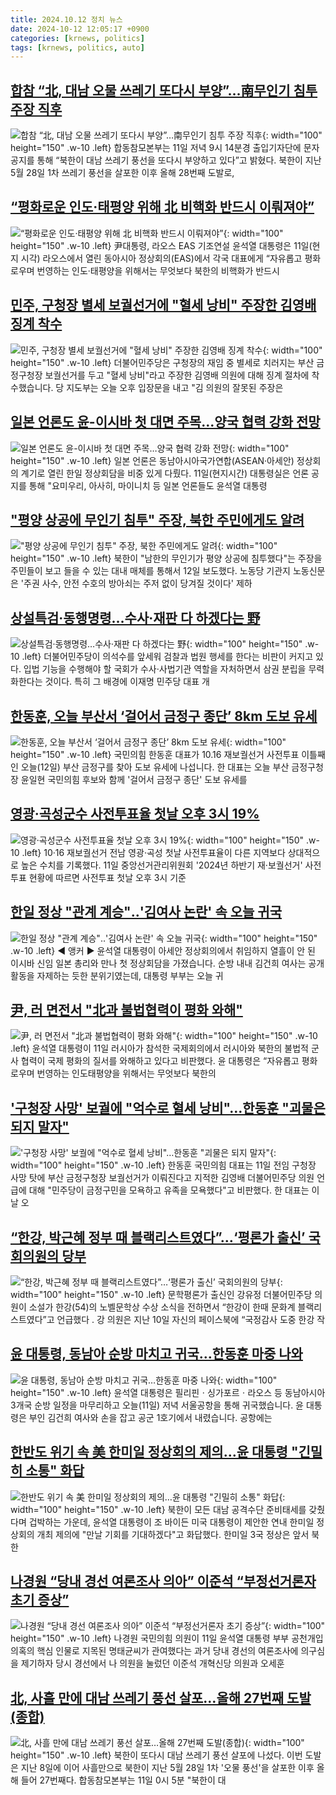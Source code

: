 ```yaml
---
title: 2024.10.12 정치 뉴스
date: 2024-10-12 12:05:17 +0900
categories: [krnews, politics]
tags: [krnews, politics, auto]
---
```

## [합참 “北, 대남 오물 쓰레기 또다시 부양”…南무인기 침투 주장 직후](https://n.news.naver.com/mnews/article/011/0004401828)

![합참 “北, 대남 오물 쓰레기 또다시 부양”…南무인기 침투 주장 직후](https://mimgnews.pstatic.net/image/origin/011/2024/10/11/4401828.jpg?type=nf220_150){: width="100" height="150" .w-10 .left}
합동참모본부는 11일 저녁 9시 14분경 출입기자단에 문자 공지를 통해 “북한이 대남 쓰레기 풍선을 또다시 부양하고 있다”고 밝혔다. 북한이 지난 5월 28일 1차 쓰레기 풍선을 살포한 이후 올해 28번째 도발로,

## [“평화로운 인도·태평양 위해 北 비핵화 반드시 이뤄져야”](https://n.news.naver.com/mnews/article/023/0003863604)

![“평화로운 인도·태평양 위해 北 비핵화 반드시 이뤄져야”](https://mimgnews.pstatic.net/image/origin/023/2024/10/12/3863604.jpg?type=nf220_150){: width="100" height="150" .w-10 .left}
尹대통령, 라오스 EAS 기조연설 윤석열 대통령은 11일(현지 시각) 라오스에서 열린 동아시아 정상회의(EAS)에서 각국 대표에게 “자유롭고 평화로우며 번영하는 인도·태평양을 위해서는 무엇보다 북한의 비핵화가 반드시

## [민주, 구청장 별세 보궐선거에 "혈세 낭비" 주장한 김영배 징계 착수](https://n.news.naver.com/mnews/article/214/0001379544)

![민주, 구청장 별세 보궐선거에 "혈세 낭비" 주장한 김영배 징계 착수](https://mimgnews.pstatic.net/image/origin/214/2024/10/11/1379544.jpg?type=nf220_150){: width="100" height="150" .w-10 .left}
더불어민주당은 구청장의 재임 중 별세로 치러지는 부산 금정구청장 보궐선거를 두고 "혈세 낭비"라고 주장한 김영배 의원에 대해 징계 절차에 착수했습니다. 당 지도부는 오늘 오후 입장문을 내고 "김 의원의 잘못된 주장은

## [일본 언론도 윤-이시바 첫 대면 주목…양국 협력 강화 전망](https://n.news.naver.com/mnews/article/421/0007838018)

![일본 언론도 윤-이시바 첫 대면 주목…양국 협력 강화 전망](https://mimgnews.pstatic.net/image/origin/421/2024/10/11/7838018.jpg?type=nf220_150){: width="100" height="150" .w-10 .left}
일본 언론은 동남아시아국가연합(ASEAN·아세안) 정상회의 계기로 열린 한일 정상회담을 비중 있게 다뤘다. 11일(현지시간) 대통령실은 언론 공지를 통해 "요미우리, 아사히, 마이니치 등 일본 언론들도 윤석열 대통령

## ["평양 상공에 무인기 침투" 주장, 북한 주민에게도 알려](https://n.news.naver.com/mnews/article/015/0005043197)

!["평양 상공에 무인기 침투" 주장, 북한 주민에게도 알려](https://mimgnews.pstatic.net/image/origin/015/2024/10/12/5043197.jpg?type=nf220_150){: width="100" height="150" .w-10 .left}
북한이 "남한의 무인기가 평양 상공에 침투했다"는 주장을 주민들이 보고 들을 수 있는 대내 매체를 통해서 12일 보도했다. 노동당 기관지 노동신문은 '주권 사수, 안전 수호의 방아쇠는 주저 없이 당겨질 것이다' 제하

## [상설특검·동행명령…수사·재판 다 하겠다는 野](https://n.news.naver.com/mnews/article/015/0005043042)

![상설특검·동행명령…수사·재판 다 하겠다는 野](https://mimgnews.pstatic.net/image/origin/015/2024/10/11/5043042.jpg?type=nf220_150){: width="100" height="150" .w-10 .left}
더불어민주당이 의석수를 앞세워 검찰과 법원 행세를 한다는 비판이 커지고 있다. 입법 기능을 수행해야 할 국회가 수사·사법기관 역할을 자처하면서 삼권 분립을 무력화한다는 것이다. 특히 그 배경에 이재명 민주당 대표 개

## [한동훈, 오늘 부산서 ‘걸어서 금정구 종단’ 8km 도보 유세](https://n.news.naver.com/mnews/article/056/0011817034)

![한동훈, 오늘 부산서 ‘걸어서 금정구 종단’ 8km 도보 유세](https://mimgnews.pstatic.net/image/origin/056/2024/10/12/11817034.jpg?type=nf220_150){: width="100" height="150" .w-10 .left}
국민의힘 한동훈 대표가 10.16 재보궐선거 사전투표 이틀째인 오늘(12일) 부산 금정구를 찾아 도보 유세에 나섭니다. 한 대표는 오늘 부산 금정구청장 윤일현 국민의힘 후보와 함께 '걸어서 금정구 종단' 도보 유세를

## [영광·곡성군수 사전투표율 첫날 오후 3시 19%](https://n.news.naver.com/mnews/article/001/0014977938)

![영광·곡성군수 사전투표율 첫날 오후 3시 19%](https://mimgnews.pstatic.net/image/origin/001/2024/10/11/14977938.jpg?type=nf220_150){: width="100" height="150" .w-10 .left}
10·16 재보궐선거 전남 영광·곡성 첫날 사전투표율이 다른 지역보다 상대적으로 높은 수치를 기록했다. 11일 중앙선거관리위원회 '2024년 하반기 재·보궐선거' 사전투표 현황에 따르면 사전투표 첫날 오후 3시 기준

## [한일 정상 "관계 계승"‥'김여사 논란' 속 오늘 귀국](https://n.news.naver.com/mnews/article/214/0001379295)

![한일 정상 "관계 계승"‥'김여사 논란' 속 오늘 귀국](https://mimgnews.pstatic.net/image/origin/214/2024/10/11/1379295.jpg?type=nf220_150){: width="100" height="150" .w-10 .left}
◀ 앵커 ▶ 윤석열 대통령이 아세안 정상회의에서 취임하지 열흘이 안 된 이시바 신임 일본 총리와 만나 첫 정상회담을 가졌습니다. 순방 내내 김건희 여사는 공개활동을 자제하는 듯한 분위기였는데, 대통령 부부는 오늘 귀

## [尹, 러 면전서 "北과 불법협력이 평화 와해"](https://n.news.naver.com/mnews/article/011/0004401781)

![尹, 러 면전서 "北과 불법협력이 평화 와해"](https://mimgnews.pstatic.net/image/origin/011/2024/10/11/4401781.jpg?type=nf220_150){: width="100" height="150" .w-10 .left}
윤석열 대통령이 11일 러시아가 참석한 국제회의에서 러시아와 북한의 불법적 군사 협력이 국제 평화의 질서를 와해하고 있다고 비판했다. 윤 대통령은 “자유롭고 평화로우며 번영하는 인도태평양을 위해서는 무엇보다 북한의

## ['구청장 사망' 보궐에 "억수로 혈세 낭비"…한동훈 "괴물은 되지 말자"](https://n.news.naver.com/mnews/article/421/0007838487)

!['구청장 사망' 보궐에 "억수로 혈세 낭비"…한동훈 "괴물은 되지 말자"](https://mimgnews.pstatic.net/image/origin/421/2024/10/11/7838487.jpg?type=nf220_150){: width="100" height="150" .w-10 .left}
한동훈 국민의힘 대표는 11일 전임 구청장 사망 탓에 부산 금정구청장 보궐선거가 이뤄진다고 지적한 김영배 더불어민주당 의원 언급에 대해 "민주당이 금정구민을 모욕하고 유족을 모욕했다"고 비판했다. 한 대표는 이날 오

## [“한강, 박근혜 정부 때 블랙리스트였다”…‘평론가 출신’ 국회의원의 당부](https://n.news.naver.com/mnews/article/081/0003486373)

![“한강, 박근혜 정부 때 블랙리스트였다”…‘평론가 출신’ 국회의원의 당부](https://mimgnews.pstatic.net/image/origin/081/2024/10/11/3486373.jpg?type=nf220_150){: width="100" height="150" .w-10 .left}
문학평론가 출신인 강유정 더불어민주당 의원이 소설가 한강(54)의 노벨문학상 수상 소식을 전하면서 “한강이 한때 문화계 블랙리스트였다”고 언급했다 . 강 의원은 지난 10일 자신의 페이스북에 “국정감사 도중 한강 작

## [윤 대통령, 동남아 순방 마치고 귀국…한동훈 마중 나와](https://n.news.naver.com/mnews/article/437/0000413930)

![윤 대통령, 동남아 순방 마치고 귀국…한동훈 마중 나와](https://mimgnews.pstatic.net/image/origin/437/2024/10/11/413930.jpg?type=nf220_150){: width="100" height="150" .w-10 .left}
윤석열 대통령은 필리핀ㆍ싱가포르ㆍ라오스 등 동남아시아 3개국 순방 일정을 마무리하고 오늘(11일) 저녁 서울공항을 통해 귀국했습니다. 윤 대통령은 부인 김건희 여사와 손을 잡고 공군 1호기에서 내렸습니다. 공항에는

## [한반도 위기 속 美 한미일 정상회의 제의…윤 대통령 "긴밀히 소통" 화답](https://n.news.naver.com/mnews/article/119/0002880639)

![한반도 위기 속 美 한미일 정상회의 제의…윤 대통령 "긴밀히 소통" 화답](https://mimgnews.pstatic.net/image/origin/119/2024/10/12/2880639.jpg?type=nf220_150){: width="100" height="150" .w-10 .left}
북한이 모든 대남 공격수단 준비태세를 갖췄다며 겁박하는 가운데, 윤석열 대통령이 조 바이든 미국 대통령이 제안한 연내 한미일 정상회의 개최 제의에 "만날 기회를 기대하겠다"고 화답했다. 한미일 3국 정상은 앞서 북한

## [나경원 “당내 경선 여론조사 의아” 이준석 “부정선거론자 초기 증상”](https://n.news.naver.com/mnews/article/032/0003325777)

![나경원 “당내 경선 여론조사 의아” 이준석 “부정선거론자 초기 증상”](https://mimgnews.pstatic.net/image/origin/032/2024/10/11/3325777.jpg?type=nf220_150){: width="100" height="150" .w-10 .left}
나경원 국민의힘 의원이 11일 윤석열 대통령 부부 공천개입 의혹의 핵심 인물로 지목된 명태균씨가 관여했다는 과거 당내 경선의 여론조사에 의구심을 제기하자 당시 경선에서 나 의원을 눌렀던 이준석 개혁신당 의원과 오세훈

## [北, 사흘 만에 대남 쓰레기 풍선 살포…올해 27번째 도발(종합)](https://n.news.naver.com/mnews/article/014/0005251859)

![北, 사흘 만에 대남 쓰레기 풍선 살포…올해 27번째 도발(종합)](https://mimgnews.pstatic.net/image/origin/014/2024/10/11/5251859.jpg?type=nf220_150){: width="100" height="150" .w-10 .left}
북한이 또다시 대남 쓰레기 풍선 살포에 나섰다. 이번 도발은 지난 8일에 이어 사흘만으로 북한이 지난 5월 28일 1차 '오물 풍선'을 살포한 이후 올해 들어 27번째다. 합동참모본부는 11일 0시 5분 "북한이 대


